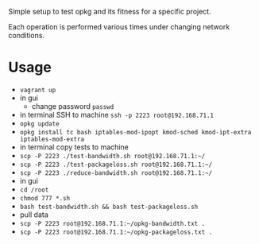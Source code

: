 Simple setup to test opkg and its fitness for a specific project.

Each operation is performed various times under changing network conditions.

# Usage

* `vagrant up`
* in gui
  * change password `passwd`
* in terminal SSH to machine `ssh -p 2223 root@192.168.71.1`
 * `opkg update`
 * `opkg install tc bash iptables-mod-ipopt kmod-sched kmod-ipt-extra iptables-mod-extra`
* in terminal copy tests to machine
 * `scp -P 2223 ./test-bandwidth.sh root@192.168.71.1:~/`
 * `scp -P 2223 ./test-packageloss.sh root@192.168.71.1:~/`
 * `scp -P 2223 ./reduce-bandwidth.sh root@192.168.71.1:~/`
* in gui
 * `cd /root`
 * `chmod 777 *.sh`
 * `bash test-bandwidth.sh && bash test-packageloss.sh`
* pull data
 * `scp -P 2223 root@192.168.71.1:~/opkg-bandwidth.txt .`
 * `scp -P 2223 root@192.168.71.1:~/opkg-packageloss.txt .`
